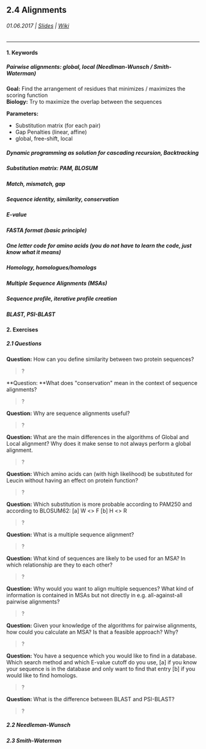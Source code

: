 ## 2.4 Alignments

###### 01.06.2017 \| [Slides](https://www.rostlab.org/sites/default/files/fileadmin/teaching/SoSe17/PP1CS/20170601_PP1_alignment.pdf) \| [Wiki](https://i12r-studfilesrv.informatik.tu-muenchen.de/sose17/pp4cs1/index.php/Alignments)

---

#### 1. Keywords

##### Pairwise alignments: global, local \(Needlman-Wunsch / Smith-Waterman\)

**Goal:** Find the arrangement of residues that minimizes / maximizes the scoring function  
**Biology:** Try to maximize the overlap between the sequences

**Parameters:**

* Substitution matrix \(for each pair\)
* Gap Penalties \(linear, affine\)
* global, free-shift, local



##### Dynamic programming as solution for cascading recursion, Backtracking

##### Substitution matrix: PAM, BLOSUM

##### Match, mismatch, gap

##### 

##### Sequence identity, similarity, conservation

##### 

##### E-value

##### 

##### FASTA format \(basic principle\)

##### 

##### One letter code for amino acids \(you do not have to learn the code, just know what it means\)

##### 

##### Homology, homologues/homologs

##### 

##### Multiple Sequence Alignments \(MSAs\)

##### 

##### Sequence profile, iterative profile creation

##### 

##### BLAST, PSI-BLAST

##### 

#### 2. Exercises

##### 2.1 Questions

**Question:** How can you define similarity between two protein sequences?

> ?

**Question: **What does "conservation" mean in the context of sequence alignments?

> ?

**Question:** Why are sequence alignments useful?

> ?

**Question:** What are the main differences in the algorithms of Global and Local alignment? Why does it make sense to not always perform a global alignment.

> ?

**Question:** Which amino acids can \(with high likelihood\) be substituted for Leucin without having an effect on protein function?

> ?

**Question:** Which substitution is more probable according to PAM250 and according to BLOSUM62: \[a\] W &lt;&gt; F \[b\] H &lt;&gt; R

> ?

**Question:** What is a multiple sequence alignment?

> ?

**Question:** What kind of sequences are likely to be used for an MSA? In which relationship are they to each other?

> ?

**Question:** Why would you want to align multiple sequences? What kind of information is contained in MSAs but not directly in e.g. all-against-all pairwise alignments?

> ?

**Question:** Given your knowledge of the algorithms for pairwise alignments, how could you calculate an MSA? Is that a feasible approach? Why?

> ?

**Question:** You have a sequence which you would like to find in a database. Which search method and which E-value cutoff do you use, \[a\] if you know your sequence is in the database and only want to find that entry \[b\] if you would like to find homologs.

> ?

**Question:** What is the difference between BLAST and PSI-BLAST?

> ?

##### 2.2 Needleman-Wunsch

##### 2.3 Smith-Waterman



